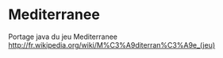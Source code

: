 Mediterranee
============

Portage java du jeu Mediterranee http://fr.wikipedia.org/wiki/M%C3%A9diterran%C3%A9e_(jeu)
